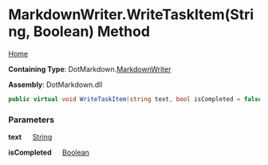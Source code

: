 # MarkdownWriter\.WriteTaskItem\(String, Boolean\) Method

[Home](../../../README.md)

**Containing Type**: DotMarkdown\.[MarkdownWriter](../README.md)

**Assembly**: DotMarkdown\.dll

```csharp
public virtual void WriteTaskItem(string text, bool isCompleted = false)
```

### Parameters

**text** &emsp; [String](https://docs.microsoft.com/en-us/dotnet/api/system.string)

**isCompleted** &emsp; [Boolean](https://docs.microsoft.com/en-us/dotnet/api/system.boolean)